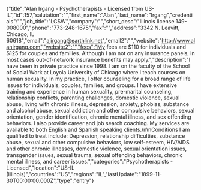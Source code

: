 {"title":"Alan Irgang - Psychotherapists - Licensed from US-IL","id":157,"salutation":"","first_name":"Alan","last_name":"Irgang","credentials":"","job_title":"LCSW","company":"","short_desc":"Illinois license 149-008000","phone":"773-248-1675","fax":"","address":"3342 N. Leavitt, Chicago, IL  60618","email":"ajirgang@earthlink.net","email2":"","website":"http://www.alanirgang.com","website2":"","fees":"My fees are $110 for individuals and $125 for couples and families. Although I am not on any insurance panels, in most cases out-of-network insurance benefits may apply.","description":"I have been in private practice since 1998. I am on the faculty of the School of Social Work at Loyola University of Chicago where I teach courses on human sexuality. In my practice, I offer counseling for a broad range of life issues for individuals, couples, families, and groups. I have extensive training and experience in human sexuality, pre-marital counseling, relationship conflicts, parenting challenges, domestic violence, sexual abuse, living with chronic illness, depression, anxiety, phobias, substance and alcohol abuse, sexual addiction and other compulsive behaviors, sexual orientation, gender identification, chronic mental illness, and sex offending behaviors. I also provide career and job search coaching. My services are available to both English and Spanish speaking clients.\n\nConditions I am qualified to treat include: Depression, relationship difficulties, substance abuse, sexual and other compulsive behaviors, low self-esteem, HIV/AIDS and other chronic illnesses, domestic violence, sexual orientation issues, transgender issues, sexual trauma, sexual offending behaviors, chronic mental illness, and career issues.","categories":"Psychotherapists - Licensed","location":"US-IL (Illinois)","countries":"US","regions":"IL","lastUpdate":"1899-11-30T00:00:00.000Z","type":"entry"}
